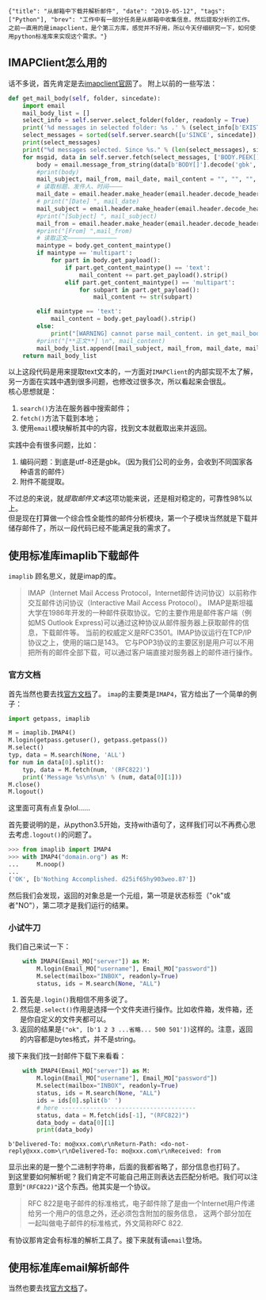 ```lw-blog-meta
{"title": "从邮箱中下载并解析邮件", "date": "2019-05-12", "tags": ["Python"], "brev": "工作中有一部分任务是从邮箱中收集信息，然后提取分析的工作。之前一直用的是imapclient，是个第三方库，感觉并不好用，所以今天仔细研究一下，如何使用python标准库来实现这个需求。"}
```

## IMAPClient怎么用的

话不多说，首先肯定是去[imapclient官网](https://imapclient.readthedocs.io/en/2.1.0/api.html)了。
附上以前的一些写法：

```python
def get_mail_body(self, folder, sincedate):
    import email
    mail_body_list = []
    select_info = self.server.select_folder(folder, readonly = True)
    print('%d messages in selected folder: %s .' % (select_info[b'EXISTS'], folder))
    select_messages = sorted(self.server.search([u'SINCE', sincedate]), reverse=True)   # 这是一个UID数组，例如[36, 38, 39, 40]
    print(select_messages)
    print("%d messages selected. Since %s." % (len(select_messages), sincedate))
    for msgid, data in self.server.fetch(select_messages, ['BODY.PEEK[]']).items():
        body = email.message_from_string(data[b'BODY[]'].decode('gbk', errors='replace'))    # 这个body已经可以阅读了，但是信息太多
        #print(body)
        mail_subject, mail_from, mail_date, mail_content = "", "", "", ""
        # 读取标题、发件人、时间————
        mail_date = email.header.make_header(email.header.decode_header(body['Date'])).__str__()
        # print("[Date] ", mail_date)
        mail_subject = email.header.make_header(email.header.decode_header(body['SUBJECT'])).__str__()  # 必须保证包含subject
        #print("[Subject] ", mail_subject)
        mail_from = email.header.make_header(email.header.decode_header(body['From'])).__str__()
        #print("[From] ",mail_from)
        # 读取正文——————————————
        maintype = body.get_content_maintype()
        if maintype == 'multipart':
            for part in body.get_payload():
                if part.get_content_maintype() == 'text':
                    mail_content += part.get_payload().strip()
                elif part.get_content_maintype() == 'multipart':
                    for subpart in part.get_payload():
                        mail_content += str(subpart)

        elif maintype == 'text':
            mail_content = body.get_payload().strip()
        else:
            print("[WARNING] cannot parse mail_content. in get_mail_body().")
        #print("[**正文**] \n", mail_content)
        mail_body_list.append([mail_subject, mail_from, mail_date, mail_content.replace("\r\n", "\n")])
    return mail_body_list
```

以上这段代码是用来提取text文本的，一方面对`IMAPClient`的内部实现不太了解，另一方面在实践中遇到很多问题，也修改过很多次，所以看起来会很乱。  
核心思想就是：

1. `search()`方法在服务器中搜索邮件；
2. `fetch()`方法下载到本地；
3. 使用`email`模块解析其中的内容，找到文本就截取出来并返回。

实践中会有很多问题，比如：

1. 编码问题：到底是utf-8还是gbk。（因为我们公司的业务，会收到不同国家各种语言的邮件）
2. 附件不能提取。

不过总的来说，就*提取邮件文本*这项功能来说，还是相对稳定的，可靠性98%以上。  
但是现在打算做一个综合性全能性的邮件分析模块，第一个子模块当然就是下载并储存邮件了，所以一段代码已经不能满足我的需求了。

## 使用标准库imaplib下载邮件

`imaplib` 顾名思义，就是imap的库。

> IMAP（Internet Mail Access Protocol，Internet邮件访问协议）以前称作交互邮件访问协议（Interactive Mail Access Protocol）。
IMAP是斯坦福大学在1986年开发的一种邮件获取协议。它的主要作用是邮件客户端（例如MS Outlook Express)可以通过这种协议从邮件服务器上获取邮件的信息，下载邮件等。
当前的权威定义是RFC3501。IMAP协议运行在TCP/IP协议之上，使用的端口是143。
它与POP3协议的主要区别是用户可以不用把所有的邮件全部下载，可以通过客户端直接对服务器上的邮件进行操作。

### 官方文档

首先当然也要去找[官方文档](https://docs.python.org/zh-cn/3.7/library/imaplib.html)了。 
`imap`的主要类是`IMAP4`，官方给出了一个简单的例子：

```python
import getpass, imaplib

M = imaplib.IMAP4()
M.login(getpass.getuser(), getpass.getpass())
M.select()
typ, data = M.search(None, 'ALL')
for num in data[0].split():
    typ, data = M.fetch(num, '(RFC822)')
    print('Message %s\n%s\n' % (num, data[0][1]))
M.close()
M.logout()
```

这里面可真有点复杂lol……  

首先要说明的是，从python3.5开始，支持with语句了，这样我们可以不再费心思去考虑`.logout()`的问题了。

```python
>>> from imaplib import IMAP4
>>> with IMAP4("domain.org") as M:
...     M.noop()
...
('OK', [b'Nothing Accomplished. d25if65hy903weo.87'])
```

然后我们会发现，返回的对象总是一个元组，第一项是状态标签（"ok"或者"NO"），第二项才是我们运行的结果。  

### 小试牛刀

我们自己来试一下：

```python
    with IMAP4(Email_MO["server"]) as M:
        M.login(Email_MO["username"], Email_MO["password"])
        M.select(mailbox="INBOX", readonly=True)
        status, ids = M.search(None, "ALL")
```

1. 首先是`.login()`我相信不用多说了。
2. 然后是`.select()`作用是选择一个文件夹进行操作。比如收件箱，发件箱，还是你自定义的文件夹都可以。
3. 返回的结果是`("ok", [b'1 2 3 ...省略... 500 501'])`这样的。注意，返回的内容都是bytes格式，并不是string。  

接下来我们找一封邮件下载下来看看：

```python
    with IMAP4(Email_MO["server"]) as M:
        M.login(Email_MO["username"], Email_MO["password"])
        M.select(mailbox="INBOX", readonly=True)
        status, ids = M.search(None, "ALL")
        ids = ids[0].split(b' ')
        # here --------------------------------------
        status, data = M.fetch(ids[-1], "(RFC822)")
        data_body = data[0][1]
        print(data_body)
```

```shell
b'Delivered-To: mo@xxx.com\r\nReturn-Path: <do-not-reply@xxx.com>\r\nDelivered-To: mo@xxx.com\r\nReceived: from 
```

显示出来的是一整个二进制字符串，后面的我都省略了，部分信息也打码了。  
到这里要如何解析呢？我们肯定不可能自己用正则表达去匹配分析吧。我们可以注意到`"(RFC822)"`这个东西。他其实是一个协议。

> RFC 822是电子邮件的标准格式，电子邮件除了是由一个Internet用户传递给另一个用户的信息之外，还必须包含附加的服务信息，
这两个部分加在一起叫做电子邮件的标准格式，外文简称RFC 822.

有协议那肯定会有标准的解析工具了。接下来就有请`email`登场。

## 使用标准库email解析邮件

当然也要去找[官方文档](https://docs.python.org/zh-cn/3/library/email.html#module-email)了。 
